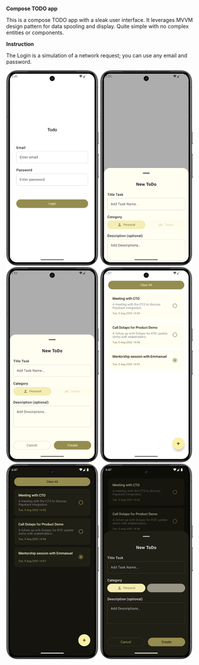 **Compose TODO app**

This is a compose TODO app with a sleak user interface. It leverages MVVM design pattern for data spooling and display.
Quite simple with no complex entities or components. 

**Instruction**

The Login is a simulation of a network request; you can use any email and password.

<p float="left">
  <img src="Screenshot_20250805_145005.png" alt="Logo" width="250"/>
  <img src="Screenshot_20250805_145506.png" alt="Logo" width="250"/>
  <img src="Screenshot_20250805_145515.png" alt="Logo" width="250"/>
  <img src="Screenshot_20250805_145743.png" alt="Logo" width="250"/>
  <img src="Screenshot_20250805_184741.png" alt="Logo" width="250"/>
  <img src="Screenshot_20250805_184755.png" alt="Logo" width="250"/>
</p>


